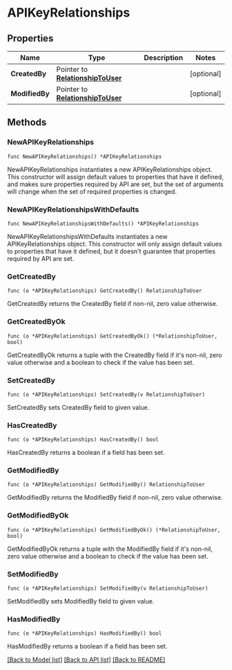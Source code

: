 # APIKeyRelationships

## Properties

| Name           | Type                                                       | Description | Notes      |
| -------------- | ---------------------------------------------------------- | ----------- | ---------- |
| **CreatedBy**  | Pointer to [**RelationshipToUser**](RelationshipToUser.md) |             | [optional] |
| **ModifiedBy** | Pointer to [**RelationshipToUser**](RelationshipToUser.md) |             | [optional] |

## Methods

### NewAPIKeyRelationships

`func NewAPIKeyRelationships() *APIKeyRelationships`

NewAPIKeyRelationships instantiates a new APIKeyRelationships object.
This constructor will assign default values to properties that have it defined,
and makes sure properties required by API are set, but the set of arguments
will change when the set of required properties is changed.

### NewAPIKeyRelationshipsWithDefaults

`func NewAPIKeyRelationshipsWithDefaults() *APIKeyRelationships`

NewAPIKeyRelationshipsWithDefaults instantiates a new APIKeyRelationships object.
This constructor will only assign default values to properties that have it defined,
but it doesn't guarantee that properties required by API are set.

### GetCreatedBy

`func (o *APIKeyRelationships) GetCreatedBy() RelationshipToUser`

GetCreatedBy returns the CreatedBy field if non-nil, zero value otherwise.

### GetCreatedByOk

`func (o *APIKeyRelationships) GetCreatedByOk() (*RelationshipToUser, bool)`

GetCreatedByOk returns a tuple with the CreatedBy field if it's non-nil, zero value otherwise
and a boolean to check if the value has been set.

### SetCreatedBy

`func (o *APIKeyRelationships) SetCreatedBy(v RelationshipToUser)`

SetCreatedBy sets CreatedBy field to given value.

### HasCreatedBy

`func (o *APIKeyRelationships) HasCreatedBy() bool`

HasCreatedBy returns a boolean if a field has been set.

### GetModifiedBy

`func (o *APIKeyRelationships) GetModifiedBy() RelationshipToUser`

GetModifiedBy returns the ModifiedBy field if non-nil, zero value otherwise.

### GetModifiedByOk

`func (o *APIKeyRelationships) GetModifiedByOk() (*RelationshipToUser, bool)`

GetModifiedByOk returns a tuple with the ModifiedBy field if it's non-nil, zero value otherwise
and a boolean to check if the value has been set.

### SetModifiedBy

`func (o *APIKeyRelationships) SetModifiedBy(v RelationshipToUser)`

SetModifiedBy sets ModifiedBy field to given value.

### HasModifiedBy

`func (o *APIKeyRelationships) HasModifiedBy() bool`

HasModifiedBy returns a boolean if a field has been set.

[[Back to Model list]](../README.md#documentation-for-models) [[Back to API list]](../README.md#documentation-for-api-endpoints) [[Back to README]](../README.md)
